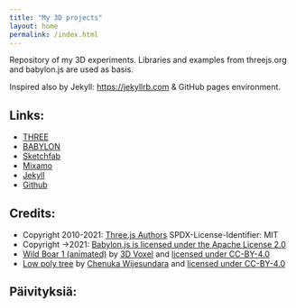 ```yaml
---
title: "My 3D projects"
layout: home
permalink: /index.html
---
```

Repository of my 3D experiments. Libraries and examples from threejs.org and babylon.js are used as basis.

Inspired also by Jekyll: <https://jekyllrb.com> & GitHub pages environment.

## Links:

- [THREE](https://threejs.org/)
- [BABYLON](https://babylonjs.com/)
- [Sketchfab](https://sketchfab.com/3d-models/)
- [Mixamo](https://www.mixamo.com/)
- [Jekyll](https://jekyllrb.com/)
- [Github](https://github.com/jekyll/minima)

## Credits:

- Copyright 2010-2021: [Three.js Authors](https://threejs.org/) SPDX-License-Identifier: MIT
- Copyright ->2021: [Babylon.js is licensed under the Apache License 2.0](https://github.com/BabylonJS/Babylon.js/blob/d9457c9f840a62c6fbdec32226ec80d18333608e/license.md)
- [Wild Boar 1 (animated)](https://sketchfab.com/3d-models/wild-boar-1-animated-40db3607f0af4c069619c6cb686c42e7) by
[3D Voxel](https://sketchfab.com/3dvoxel) and
[licensed under CC-BY-4.0](http://creativecommons.org/licenses/by/4.0/)
- [Low poly tree](https://sketchfab.com/3d-models/low-poly-tree-70f0e767fc2f449fa6fef9c2308b395f) by
[Chenuka Wijesundara](https://sketchfab.com/ChenukaWijesundara) and
[licensed under CC-BY-4.0](http://creativecommons.org/licenses/by/4.0/)

## Päivityksiä:

